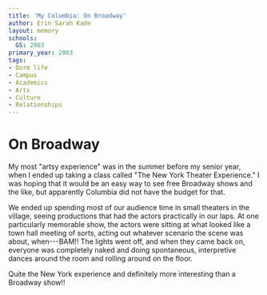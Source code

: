 ```yaml
---
title: 'My Columbia: On Broadway'
author: Erin Sarah Kade
layout: memory
schools:
  GS: 2003
primary_year: 2003
tags:
- Dorm life
- Campus
- Academics
- Arts
- Culture
- Relationships
---
```

# On Broadway

My most "artsy experience" was in the summer before my senior year, when I ended up taking a class called "The New York Theater Experience."  I was hoping that it would be an easy way to see free Broadway shows and the like, but apparently Columbia did not have the budget for that.

We ended up spending most of our audience time in small theaters in the village, seeing productions that had the actors practically in our laps.  At one particularly memorable show, the actors were sitting at what looked like a town hall meeting of sorts, acting out whatever scenario the scene was about, when---BAM!!  The lights went off, and when they came back on, everyone was completely naked and doing spontaneous, interpretive dances around the room and rolling around on the floor.

Quite the New York experience and definitely more interesting than a Broadway show!!
